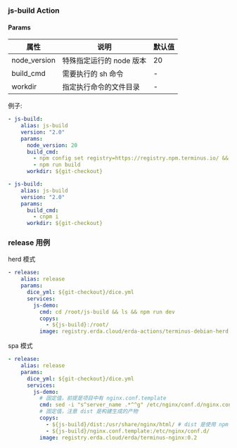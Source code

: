 ### js-build Action

#### Params

| 属性         | 说明                     | 默认值 |
| ------------ | ------------------------ | ------ |
| node_version | 特殊指定运行的 node 版本 | 20     |
| build_cmd    | 需要执行的 sh 命令       | -      |
| workdir      | 指定执行命令的文件目录   | -      |

例子:

```yaml
- js-build:
    alias: js-build
    version: "2.0"
    params:
      node_version: 20
      build_cmd:
        - npm config set registry=https://registry.npm.terminus.io/ && npm i
        - npm run build
      workdir: ${git-checkout}
```

```yaml
- js-build:
    alias: js-build
    version: "2.0"
    params:
      build_cmd:
        - cnpm i
      workdir: ${git-checkout}
```

### release 用例

herd 模式

```yaml
- release:
    alias: release
    params:
      dice_yml: ${git-checkout}/dice.yml
      services:
        js-demo:
          cmd: cd /root/js-build && ls && npm run dev
          copys:
            - ${js-build}:/root/
          image: registry.erda.cloud/erda-actions/terminus-debian-herd:1.1.27-n20.15
```

spa 模式

```yaml
- release:
    alias: release
    params:
      dice_yml: ${git-checkout}/dice.yml
      services:
        js-demo:
          # 固定值，前提是项目中有 nginx.conf.template
          cmd: sed -i "s^server_name .*^^g" /etc/nginx/conf.d/nginx.conf.template && envsubst "`printf '$%s' $(bash -c "compgen -e")`" < /etc/nginx/conf.d/nginx.conf.template > /etc/nginx/conf.d/default.conf && /usr/local/openresty/bin/openresty -g 'daemon off;'
          # 固定值，注意 dist 是构建生成的产物
          copys:
            - ${js-build}/dist:/usr/share/nginx/html/ # dist 是使用 npm run build 生成出来的目录，常见的目录有：public、dist 等
            - ${js-build}/nginx.conf.template:/etc/nginx/conf.d/
          image: registry.erda.cloud/erda/terminus-nginx:0.2
```

